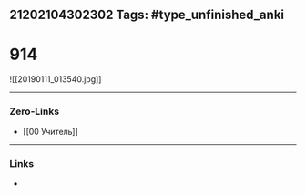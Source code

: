 21202104302302
Tags: #type_unfinished_anki 
---
# 914

![[20190111_013540.jpg]]

---
### Zero-Links
- [[00 Учитель]]
---
### Links
-